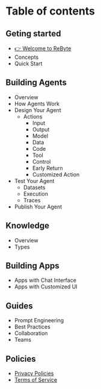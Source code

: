 # Table of contents

## **Geting started**

* [👉 Welcome to ReByte](Getting-Started/welcome-to-rebyte.md)
* Concepts
* Quick Start

## Building Agents

* Overview
* How Agents Work
* Design Your Agent
  * Actions
    * Input
    * Output
    * Model
    * Data
    * Code
    * Tool
    * Control
    * Early Return
    * Customized Action
* Test Your Agent
  * Datasets
  * Execution
  * Traces
* Publish Your Agent

## Knowledge

* Overview
* Types

## Building Apps

* Apps with Chat Interface
* Apps with Customized UI

## Guides

* Prompt Engineering
* Best Practices
* Collaboration
* Teams

## Policies
* [Privacy Policies](Policies/privacy-policies.md)
* [Terms of Service](Policies/terms-of-service.md)